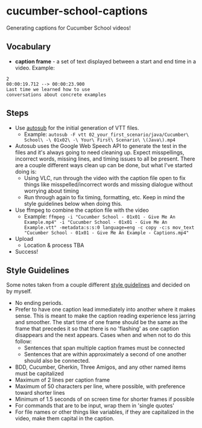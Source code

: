 # cucumber-school-captions

Generating captions for Cucumber School videos!

## Vocabulary

* **caption frame** - a set of text displayed between a start and end time in a video. Example:

```
2
00:00:19.712 --> 00:00:23.900
Last time we learned how to use
conversations about concrete examples
```

## Steps

* Use [autosub](https://github.com/agermanidis/autosub) for the initial generation of VTT files.
  * Example: `autosub -F vtt 02_your_first_scenario/java/Cucumber\ School\ -\ 01x02\ -\ Your\ First\ Scenario\ \(Java\).mp4`
* Autosub uses the Google Web Speech API to generate the test in the files and it's always going to need cleaning up. Expect misspellings, incorrect words, missing lines, and timing issues to all be present. There are a couple different ways clean up can be done, but what I've started doing is:
  * Using VLC, run through the video with the caption file open to fix things like misspelled/incorrect words and missing dialogue without worrying about timing
  * Run through again to fix timing, formatting, etc. Keep in mind the style guidelines below when doing this.
* Use ffmpeg to combine the caption file with the video
  * Example: `ffmpeg -i "Cucumber School - 01x01 - Give Me An Example.mp4" -i "Cucumber School - 01x01 - Give Me An Example.vtt" -metadata:s:s:0 language=eng -c copy -c:s mov_text "Cucumber School - 01x01 - Give Me An Example - Captions.mp4"`
* Upload
  * Location & process TBA
* Success!

## Style Guidelines

Some notes taken from a couple different [style guidelines](http://bbc.github.io/subtitle-guidelines/) and decided on by myself.

* No ending periods.
* Prefer to have one caption lead immediately into another where it makes sense. This is meant to make the caption reading experience less jarring and smoother. The start time of one frame should be the same as the frame that precedes it so that there is no 'flashing' as one caption disappears and the next appears. Cases when and when not to do this follow:
  * Sentences that span multiple caption frames must be connected
  * Sentences that are within approximately a second of one another should also be connected.
* BDD, Cucumber, Gherkin, Three Amigos, and any other named items must be capitalized
* Maximum of 2 lines per caption frame
* Maximum of 50 characters per line, where possible, with preference toward shorter lines
* Minimum of 1.5 seconds of on screen time for shorter frames if possible
* For commands that are to be input, wrap them in 'single quotes'
* For file names or other things like variables, if they are capitalized in the video, make them capital in the caption.
